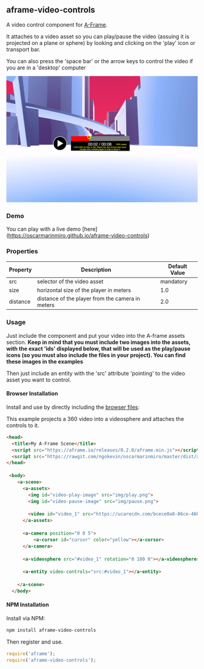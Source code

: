 ## aframe-video-controls

A video control component for [A-Frame](https://aframe.io).

It attaches to a video asset so you can play/pause the video (assuing it is projected on a plane or sphere) by looking and clicking on the 'play' icon or transport bar.

You can also press the 'space bar' or the arrow keys to control the video if you are in a 'desktop' computer

!["The component in action"](/img/video-component.png?raw=true "The component in action")

### Demo

You can play with a live demo [here] (https://oscarmarinmiro.github.io/aframe-video-controls)


### Properties

| Property | Description | Default Value |
| -------- | ----------- | ------------- |
| src         | selector of the video asset              | mandatory               |
| size         | horizontal size of the player in meters              | 1.0              |
| distance        | distance of the player from the camera in meters              | 2.0             |

### Usage

Just include the component and put your video into the A-frame assets section. **Keep in mind that you must include two images into the assets,
with the exact 'ids' displayed below, that will be used as the play/pause icons (so you must also include the files in your project). You can find these images in the examples**

Then just include an entity with the 'src' attribute 'pointing' to the video asset you want to control.

#### Browser Installation

Install and use by directly including the [browser files](dist):

This example projects a 360 video into a videosphere and attaches the controls to it.

```html
<head>
  <title>My A-Frame Scene</title>
  <script src="https://aframe.io/releases/0.2.0/aframe.min.js"></script>
  <script src="https://rawgit.com/ngokevin/oscarmarinmiro/master/dist/aframe-video-controls.min.js"></script>
</head>

 <body>
    <a-scene>
      <a-assets>
        <img id="video-play-image" src="img/play.png">
        <img id="video-pause-image" src="img/pause.png">

        <video id="video_1" src="https://ucarecdn.com/bcece0a8-86ce-460e-856b-40dac4875f15/"></video>
      </a-assets>

      <a-camera position="0 0 5">
          <a-cursor id="cursor" color="yellow"></a-cursor>
      </a-camera>

      <a-videosphere src="#video_1" rotation="0 180 0"></a-videosphere>

      <a-entity video-controls="src:#video_1"></a-entity>

    </a-scene>
  </body>

```

#### NPM Installation

Install via NPM:

```bash
npm install aframe-video-controls
```

Then register and use.

```js
require('aframe');
require('aframe-video-controls');
```
